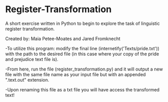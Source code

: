# Register-Transformation
A short exercise written in Python to begin to explore the task of linguistic register transformation.

Created by: Maia Petee-Moates and Jared Fromknecht

-To utilize this program: modify the final line (internetify('Texts/pride.txt')) with the path to the desired file (in this case where your copy of the pride and prejudice text file is).  

-From here, run the file (register_transformation.py) and it will output a new file with the same file name as your input file but with an appended ".text.out" extension.  

-Upon renaming this file as a txt file you will have access the transformed text!



